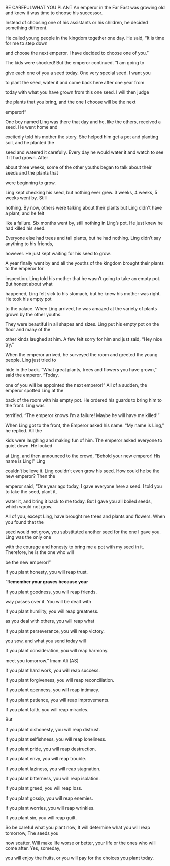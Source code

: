 


BE CAREFULWHAT YOU PLANT
An emperor in the Far East was growing old and knew it was time to
choose his successor.

Instead of choosing one of his assistants or his children, he decided
something different.

He called young people in the kingdom together one day. He said, “It is
time for me to step down

and choose the next emperor. I have decided to choose one of you.”

The kids were shocked! But the emperor continued. “I am going to

give each one of you a seed today. One very special seed. I want you

to plant the seed, water it and come back here after one year from

today with what you have grown from this one seed. I will then judge

the plants that you bring, and the one I choose will be the next

emperor!”

One boy named Ling was there that day and he, like the others, received
a seed. He went home and

excitedly told his mother the story. She helped him get a pot and
planting soil, and he planted the

seed and watered it carefully. Every day he would water it and watch to
see if it had grown. After

about three weeks, some of the other youths began to talk about their
seeds and the plants that

were beginning to grow.

Ling kept checking his seed, but nothing ever grew. 3 weeks, 4 weeks, 5
weeks went by. Still

nothing. By now, others were talking about their plants but Ling didn't
have a plant, and he felt

like a failure. Six months went by, still nothing in Ling’s pot. He just
knew he had killed his seed.

Everyone else had trees and tall plants, but he had nothing. Ling didn’t
say anything to his friends,

however. He just kept waiting for his seed to grow.

A year finally went by and all the youths of the kingdom brought their
plants to the emperor for

inspection. Ling told his mother that he wasn’t going to take an empty
pot. But honest about what

happened, Ling felt sick to his stomach, but he knew his mother was
right. He took his empty pot

to the palace. When Ling arrived, he was amazed at the variety of plants
grown by the other youths.

They were beautiful in all shapes and sizes. Ling put his empty pot on
the floor and many of the

other kinds laughed at him. A few felt sorry for him and just said, “Hey
nice try.”

When the emperor arrived, he surveyed the room and greeted the young
people. Ling just tried to

hide in the back. “What great plants, trees and flowers you have grown,”
said the emperor. “Today,

one of you will be appointed the next emperor!” All of a sudden, the
emperor spotted Ling at the

back of the room with his empty pot. He ordered his guards to bring him
to the front. Ling was

terrified. “The emperor knows I’m a failure! Maybe he will have me
killed!”

When Ling got to the front, the Emperor asked his name. “My name is
Ling,” he replied. All the

kids were laughing and making fun of him. The emperor asked everyone to
quiet down. He looked

at Ling, and then announced to the crowd, “Behold your new emperor! His
name is Ling!” Ling

couldn’t believe it. Ling couldn’t even grow his seed. How could he be
the new emperor? Then the

emperor said, “One year ago today, I gave everyone here a seed. I told
you to take the seed, plant it,

water it, and bring it back to me today. But I gave you all boiled
seeds, which would not grow.

All of you, except Ling, have brought me trees and plants and flowers.
When you found that the

seed would not grow, you substituted another seed for the one I gave
you. Ling was the only one

with the courage and honesty to bring me a pot with my seed in it.
Therefore, he is the one who will

be the new emperor!”

If you plant honesty, you will reap trust.

“R**emember your graves because your**

If you plant goodness, you will reap friends.

way passes over it. You will be dealt with

If you plant humility, you will reap greatness.

as you deal with others, you will reap what

If you plant perseverance, you will reap victory.

you sow, and what you send today will

If you plant consideration, you will reap harmony.

meet you tomorrow.” Imam Ali (AS)

If you plant hard work, you will reap success.

If you plant forgiveness, you will reap reconciliation.

If you plant openness, you will reap intimacy.

If you plant patience, you will reap improvements.

If you plant faith, you will reap miracles.

But

If you plant dishonesty, you will reap distrust.

If you plant selfishness, you will reap loneliness.

If you plant pride, you will reap destruction.

If you plant envy, you will reap trouble.

If you plant laziness, you will reap stagnation.

If you plant bitterness, you will reap isolation.

If you plant greed, you will reap loss.

If you plant gossip, you will reap enemies.

If you plant worries, you will reap wrinkles.

If you plant sin, you will reap guilt.

So be careful what you plant now, It will determine what you will reap
tomorrow, The seeds you

now scatter, Will make life worse or better, your life or the ones who
will come after. Yes, someday,

you will enjoy the fruits, or you will pay for the choices you plant
today.
